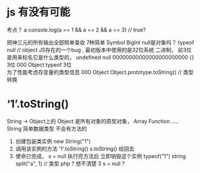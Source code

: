 # js 有没有可能
  考点？
 a
 console.log(a == 1 && a == 2 && a == 3) // true?

把神三元的所有输出全部照单查收
7种简单 Symbol BigInt
null是对象吗？  typeof  null   // object 
JS存在的一个bug , 最初版本中使用的是32位系统 
二进制， 前3位是用来标名它是什么类型的， 
undefined  null  00000000000000000000000
{}   3位  000 Object 
typeof 3位   
为了性能考虑存变量的类型信息  000 Object 
Object.prototype.toString() // 类型转换

# ‘1’.toString()
String -> Object上的 
Object 是所有对象的原型对象， Array Function ..... String 
简单数据类型  不会有方法的
1. 创建包装类实例  new String("1")
2. 调用该实例的方法  '1'.toString()   s.toString() 给回去
3. 使命已完成， s = null 执行完方法后 立即销毁这个实例
typeof("1")  string 
split("a", 1) // 类型 php 
? 想不清楚  3 s = null ? 

